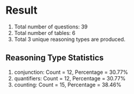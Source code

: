 # Result<br/>
1. Total number of questions: 39<br/>
2. Total number of tables: 6<br/>
3. Total 3 unique reasoning types are produced.<br/>
## **Reasoning Type Statistics**<br/>
1. conjunction: Count = 12, Percentage = 30.77%<br/>
2. quantifiers: Count = 12, Percentage = 30.77%<br/>
3. counting: Count = 15, Percentage = 38.46%<br/>
